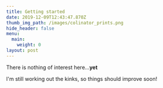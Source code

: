 ```yaml
---
title: Getting started
date: 2019-12-09T12:43:47.870Z
thumb_img_path: /images/colinator_prints.png
hide_header: false
menu:
  main:
    weight: 0
layout: post
---
```

There is nothing of interest here...**yet**

I'm still working out the kinks, so things should improve soon!
